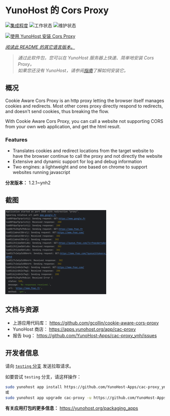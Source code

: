 <!--
注意：此 README 由 <https://github.com/YunoHost/apps/tree/master/tools/readme_generator> 自动生成
请勿手动编辑。
-->

# YunoHost 的 Cors Proxy

[![集成程度](https://dash.yunohost.org/integration/cac-proxy.svg)](https://dash.yunohost.org/appci/app/cac-proxy) ![工作状态](https://ci-apps.yunohost.org/ci/badges/cac-proxy.status.svg) ![维护状态](https://ci-apps.yunohost.org/ci/badges/cac-proxy.maintain.svg)

[![使用 YunoHost 安装 Cors Proxy](https://install-app.yunohost.org/install-with-yunohost.svg)](https://install-app.yunohost.org/?app=cac-proxy)

*[阅读此 README 的其它语言版本。](./ALL_README.md)*

> *通过此软件包，您可以在 YunoHost 服务器上快速、简单地安装 Cors Proxy。*  
> *如果您还没有 YunoHost，请参阅[指南](https://yunohost.org/install)了解如何安装它。*

## 概况

Cookie Aware Cors Proxy is an http proxy letting the browser itself manages cookies and redirects.
Most other cores proxy directly respond to redirects, and doesn't send cookies, thus breaking the flow.

With Cookie Aware Cors Proxy, you can call a website not supporting CORS from your own web application, and get the html result.

### Features
- Translates cookies and redirect locations from the target website to have the browser continue to call the proxy and not directly the website 
- Extensive and dynamic support for log and debug information
- Two engines: a lightweight and one based on chrome to support websites running javascript


**分发版本：** 1.2.1~ynh2

## 截图

![Cors Proxy 的截图](./doc/screenshots/fnac-logs.png)

## 文档与资源

- 上游应用代码库： <https://github.com/gcollin/cookie-aware-cors-proxy>
- YunoHost 商店： <https://apps.yunohost.org/app/cac-proxy>
- 报告 bug： <https://github.com/YunoHost-Apps/cac-proxy_ynh/issues>

## 开发者信息

请向 [`testing` 分支](https://github.com/YunoHost-Apps/cac-proxy_ynh/tree/testing) 发送拉取请求。

如要尝试 `testing` 分支，请这样操作：

```bash
sudo yunohost app install https://github.com/YunoHost-Apps/cac-proxy_ynh/tree/testing --debug
或
sudo yunohost app upgrade cac-proxy -u https://github.com/YunoHost-Apps/cac-proxy_ynh/tree/testing --debug
```

**有关应用打包的更多信息：** <https://yunohost.org/packaging_apps>
